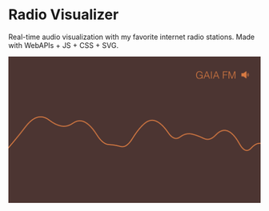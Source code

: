 # Radio Visualizer

Real-time audio visualization with my favorite internet radio stations. Made with WebAPIs + JS + CSS + SVG.

[![Radio Visualizer](https://raw.githubusercontent.com/iamjohnmills/radio/master/screenshot.png)](https://iamjohnmills.github.io/radio)